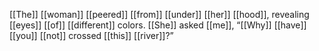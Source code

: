 [[The]] [[woman]] [[peered]] [[from]] [[under]] [[her]] [[hood]], revealing [[eyes]] [[of]] [[different]] colors. [[She]] asked [[me]], “[[Why]] [[have]] [[you]] [[not]] crossed [[this]] [[river]]?”  